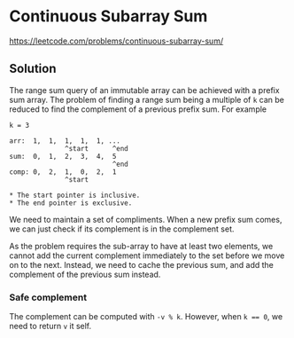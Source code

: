 # Continuous Subarray Sum

https://leetcode.com/problems/continuous-subarray-sum/

## Solution

The range sum query of an immutable array can be achieved with a prefix sum array. The problem of finding a range sum
being a multiple of `k` can be reduced to find the complement of a previous prefix sum. For example

```
k = 3

arr:  1,  1,  1,  1,  1, ...
              ^start      ^end
sum:  0,  1,  2,  3,  4,  5
                          ^end
comp: 0,  2,  1,  0,  2,  1
              ^start

* The start pointer is inclusive.
* The end pointer is exclusive.
```

We need to maintain a set of compliments. When a new prefix sum comes, we can just check if its complement is in the
complement set.

As the problem requires the sub-array to have at least two elements, we cannot add the current complement immediately to
the set before we move on to the next. Instead, we need to cache the previous sum, and add the complement of the
previous sum instead.

### Safe complement

The complement can be computed with `-v % k`. However, when `k == 0`, we need to return `v` it self.
